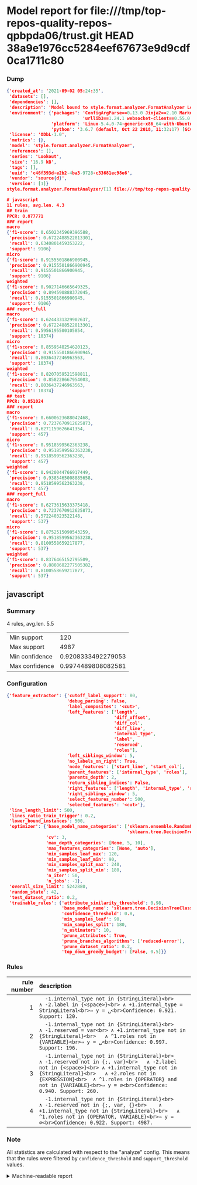 # Model report for file:///tmp/top-repos-quality-repos-qpbpda06/trust.git HEAD 38a9e1976cc5284eef67673e9d9cdf0ca1711c80

### Dump

```json
{'created_at': '2021-09-02 05:24:35',
 'datasets': [],
 'dependencies': [],
 'description': 'Model bound to style.format.analyzer.FormatAnalyzer Lookout analyzer.',
 'environment': {'packages': 'ConfigArgParse==0.13.0 Jinja2==2.10 MarkupSafe==1.1.1 PyStemmer==1.3.0 PyYAML==5.1 Pympler==0.5 SQLAlchemy==1.2.10 SQLAlchemy-Utils==0.33.3 asdf==2.3.2 bblfsh==2.12.7 boto==2.49.0 boto3==1.9.130 botocore==1.12.130 cachetools==2.0.1 certifi==2019.3.9 chardet==3.0.4 clint==0.5.1 docker==3.7.0 docker-pycreds==0.4.0 dulwich==0.19.11 grpcio==1.19.0 grpcio-tools==1.19.0 humanfriendly==4.16.1 humanize==0.5.1 idna==2.8 jmespath==0.9.4 jsonschema==2.6.0 lookout-sdk==0.4.1 lookout-sdk-ml==0.19.0 lookout-style==0.2.0 lz4==2.1.6 modelforge==0.12.1 numpy==1.16.2 packaging==19.0 pandas==0.22.0 pip==19.0.3 protobuf==3.7.0 psycopg2-binary==2.7.5 pygtrie==2.3 pyparsing==2.3.1 python-dateutil==2.8.0 python-igraph==0.7.1.post6 pytz==2019.1 requests==2.21.0 requirements-parser==0.2.0 scikit-learn==0.20.1 scikit-optimize==0.5.2 scipy==1.2.1 semantic-version==2.6.0 setuptools==40.8.0 six==1.12.0 smart-open==1.8.1 sourced-ml==0.8.2 spdx==2.5.0 stringcase==1.2.0 tabulate==0.8.2 tqdm==4.31.1 '
                             'urllib3==1.24.1 websocket-client==0.55.0 xxhash==1.3.0',
                 'platform': 'Linux-5.4.0-74-generic-x86_64-with-Ubuntu-18.04-bionic',
                 'python': '3.6.7 (default, Oct 22 2018, 11:32:17) [GCC 8.2.0]'},
 'license': 'ODbL-1.0',
 'metrics': {},
 'model': 'style.format.analyzer.FormatAnalyzer',
 'references': [],
 'series': 'Lookout',
 'size': '16.9 kB',
 'tags': [],
 'uuid': 'c46f393d-e2b2-4ba3-9728-c33681ec98e6',
 'vendor': 'source{d}',
 'version': [1]}
style.format.analyzer.FormatAnalyzer/[1] file:///tmp/top-repos-quality-repos-qpbpda06/trust.git 38a9e1976cc5284eef67673e9d9cdf0ca1711c80

# javascript
11 rules, avg.len. 4.3
## train
PPCR: 0.877771
### report
macro
{'f1-score': 0.6502345969396588,
 'precision': 0.6722488522813301,
 'recall': 0.6340801459353222,
 'support': 9106}
micro
{'f1-score': 0.9155501866900945,
 'precision': 0.9155501866900945,
 'recall': 0.9155501866900945,
 'support': 9106}
weighted
{'f1-score': 0.9027146665649325,
 'precision': 0.894590888372045,
 'recall': 0.9155501866900945,
 'support': 9106}
### report_full
macro
{'f1-score': 0.6244331329902637,
 'precision': 0.6722488522813301,
 'recall': 0.5956195500105854,
 'support': 10374}
micro
{'f1-score': 0.8559548254620123,
 'precision': 0.9155501866900945,
 'recall': 0.8036437246963563,
 'support': 10374}
weighted
{'f1-score': 0.8207059521598811,
 'precision': 0.858228667954003,
 'recall': 0.8036437246963563,
 'support': 10374}
## test
PPCR: 0.851024
### report
macro
{'f1-score': 0.6600623688042468,
 'precision': 0.7237670912625873,
 'recall': 0.6271159626641354,
 'support': 457}
micro
{'f1-score': 0.9518599562363238,
 'precision': 0.9518599562363238,
 'recall': 0.9518599562363238,
 'support': 457}
weighted
{'f1-score': 0.9420044766917449,
 'precision': 0.9385465008885658,
 'recall': 0.9518599562363238,
 'support': 457}
### report_full
macro
{'f1-score': 0.6273615633375418,
 'precision': 0.7237670912625873,
 'recall': 0.572240323522148,
 'support': 537}
micro
{'f1-score': 0.8752515090543259,
 'precision': 0.9518599562363238,
 'recall': 0.8100558659217877,
 'support': 537}
weighted
{'f1-score': 0.8376465152795509,
 'precision': 0.8808682277505382,
 'recall': 0.8100558659217877,
 'support': 537}
```

## javascript
### Summary
4 rules, avg.len. 5.5

| | |
|-|-|
|Min support|120|
|Max support|4987|
|Min confidence|0.9208333492279053|
|Max confidence|0.9974489808082581|

### Configuration

```json
{'feature_extractor': {'cutoff_label_support': 80,
                       'debug_parsing': False,
                       'label_composites': '<cut>',
                       'left_features': ['length',
                                         'diff_offset',
                                         'diff_col',
                                         'diff_line',
                                         'internal_type',
                                         'label',
                                         'reserved',
                                         'roles'],
                       'left_siblings_window': 5,
                       'no_labels_on_right': True,
                       'node_features': ['start_line', 'start_col'],
                       'parent_features': ['internal_type', 'roles'],
                       'parents_depth': 2,
                       'return_sibling_indices': False,
                       'right_features': ['length', 'internal_type', 'reserved', 'roles'],
                       'right_siblings_window': 5,
                       'select_features_number': 500,
                       'selected_features': '<cut>'},
 'line_length_limit': 500,
 'lines_ratio_train_trigger': 0.2,
 'lower_bound_instances': 500,
 'optimizer': {'base_model_name_categories': ['sklearn.ensemble.RandomForestClassifier',
                                              'sklearn.tree.DecisionTreeClassifier'],
               'cv': 3,
               'max_depth_categories': [None, 5, 10],
               'max_features_categories': [None, 'auto'],
               'min_samples_leaf_max': 120,
               'min_samples_leaf_min': 90,
               'min_samples_split_max': 240,
               'min_samples_split_min': 180,
               'n_iter': 50,
               'n_jobs': -1},
 'overall_size_limit': 5242880,
 'random_state': 42,
 'test_dataset_ratio': 0.2,
 'trainable_rules': {'attribute_similarity_threshold': 0.98,
                     'base_model_name': 'sklearn.tree.DecisionTreeClassifier',
                     'confidence_threshold': 0.8,
                     'min_samples_leaf': 90,
                     'min_samples_split': 180,
                     'n_estimators': 10,
                     'prune_attributes': True,
                     'prune_branches_algorithms': ['reduced-error'],
                     'prune_dataset_ratio': 0.2,
                     'top_down_greedy_budget': [False, 0.5]}}
```

### Rules

| rule number | description |
|----:|:-----|
| 1 | `  -1.internal_type not in {StringLiteral}<br>	∧ -2.label in {<space>}<br>	∧ +1.internal_type = StringLiteral<br>⇒ y = ␣<br>Confidence: 0.921. Support: 120.` |
| 2 | `  -1.internal_type not in {StringLiteral}<br>	∧ -1.reserved = var<br>	∧ +1.internal_type not in {StringLiteral}<br>	∧ ^1.roles not in {VARIABLE}<br>⇒ y = ␣<br>Confidence: 0.997. Support: 196.` |
| 3 | `  -1.internal_type not in {StringLiteral}<br>	∧ -1.reserved not in {;, var}<br>	∧ -2.label not in {<space>}<br>	∧ +1.internal_type not in {StringLiteral}<br>	∧ +2.roles not in {EXPRESSION}<br>	∧ ^1.roles in {OPERATOR} and not in {VARIABLE}<br>⇒ y = ∅<br>Confidence: 0.940. Support: 260.` |
| 4 | `  -1.internal_type not in {StringLiteral}<br>	∧ -1.reserved not in {;, var, {}<br>	∧ +1.internal_type not in {StringLiteral}<br>	∧ ^1.roles not in {OPERATOR, VARIABLE}<br>⇒ y = ∅<br>Confidence: 0.922. Support: 4987.` |

### Note
All statistics are calculated with respect to the "analyze" config. This means that the rules were filtered by
`confidence_threshold` and `support_threshold` values.

<details>
    <summary>Machine-readable report</summary>
```json
{"javascript": {"avg_rule_len": 5.5, "max_conf": 0.9974489808082581, "max_support": 4987, "min_conf": 0.9208333492279053, "min_support": 120, "num_rules": 4}}
```
</details>
